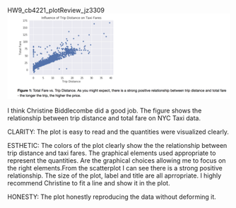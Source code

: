 HW9_cb4221_plotReview_jz3309
![image](https://github.com/jz3309/PUI2018_jz3309/blob/master/HW9_jz3309/cb4221_plot.png)

I think Christine Biddlecombe did a good job. The figure shows the relationship between trip distance and total fare on NYC Taxi data.

CLARITY: The plot is easy to read and the quantities were visualized clearly.

ESTHETIC: The colors of the plot clearly show the the relationship between trip distance and taxi fares. The graphical elements used appropriate to represent the quantities. Are the graphical choices allowing me to focus on the right elements.From the scatterplot I can see there is a strong positive relationship. The size of the plot, label and title are all aprropriate. I highly recommend Christine to fit a line and show it in the plot.

HONESTY: The plot honestly reproducing the data without deforming it.

